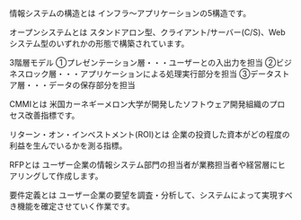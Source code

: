 情報システムの構造とは
インフラ〜アプリケーションの5構造です。

オープンシステムとは
スタンドアロン型、クライアント/サーバー(C/S)、Webシステム型のいずれかの形態で構築されています。

3階層モデル
①プレゼンテーション層・・・ユーザーとの入出力を担当
②ビジネスロック層・・・アプリケーションによる処理実行部分を担当
③データストア層・・・データの保存部分を担当

CMMIとは
米国カーネギーメロン大学が開発したソフトウェア開発組織のプロセス改善指標です。

リターン・オン・インベストメント(ROI)とは
企業の投資した資本がどの程度の利益を生んでいるかを測る指標。

RFPとは
ユーザー企業の情報システム部門の担当者が業務担当者や経営層にヒアリングして作成します。

要件定義とは
ユーザー企業の要望を調査・分析して、システムによって実現すべき機能を確定させていく作業です。

